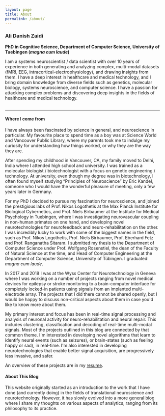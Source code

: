 ```yaml
---
layout: page
title: About
permalink: /about/
---
```


<!-- <img class="col one left" src="/img/profile_pic.jpg"> -->
<h3> <b>Ali Danish Zaidi</b> </h3>
<p></p>

**PhD in Cognitive Science, Department of Computer Science, University of Tuebingen (*magna cum laude*)**

I am a systems neuroscientist / data scientist with over 10 years of experience in both generating and analyzing complex, multi-modal datasets (fMRI, EEG, intracortical-electrophysiology), and drawing insights from them.
I have a deep interest in healthcare and medical technology, and I bring domain knowledge from diverse fields such as genetics, molecular biology, systems neuroscience, and computer science. I have a passion for attacking complex problems and discovering deep insights in the fields of healthcare and medical technology.
<br>
<br>
<hr>
<p></p>
<p></p>
<h4>Where I come from</h4>
<p></p>

I have always been fascinated by science in general, and neuroscience in particular. My favourite place to spend time as a boy was at Science World and Vancouver Public Library, where my parents took me to indulge my curiosity for understanding how things worked, or why they are the way they are. 

After spending my childhood in Vancouver, CA, my family moved to Delhi, India where I attended high school and university. I was trained as a molecular biologist / biotechnologist with a focus on genetic engineering / technology. At university, even though my degree was in biotechnology, I often found myself studying “Principles of Neuroscience” by Eric Kandel, someone who I would have the wonderful pleasure of meeting, only a few years later in Germany. 

For my PhD I decided to pursue my fascination for neuroscience, and joined the prestigious labs of Prof. Nikos Logothetis at the Max Planck Institute for Biological Cybernetics, and Prof. Niels Birbaumer at the Institute for Medical Psychology in Tuebingen, where I was investigating neurovascular coupling in non-human primates on one hand, and developing novel neurotechnologies for neurofeedback and neuro-rehabilitation on the other. I was incredibly lucky to work with some of the biggest names in the field, such as Prof. Nikos Logothetis, Prof. Niels Birbaumer, Prof. Eberhard Fetz and Prof. Ranganatha Sitaram. I submitted my thesis to the Department of Computer Science under Prof. Wolfgang Rosenstiel, the dean of the Faculty of Natural Science at the time, and Head of Computer Engineering at the Department of Computer Science, University of Tübingen. I graduated *magna cum laude*. 

In 2017 and 2018 I was at the Wyss Center for Neurotechnology in Geneva where I was working on a number of projects ranging from novel medical devices for epilepsy or stroke monitoring to a brain-computer interface for completely locked-in patients using signals from an implanted multi-electrode array. The projects that I did there cannot be shared openly, but I would be happy to discuss non-critical aspects about them in case you'd like to know more about them. 

My primary interest and focus has been in real-time signal processing and analysis of neuronal activity for neuro-rehabilitation and neural repair. This includes clustering, classification and decoding of real-time multi-modal signals. Most of the projects outlined in this blog are connected by that common theme. I'm interested in developing novel algorithms that learn to identify neural events (such as seizures), or brain-states (such as feeling happy or sad), in real-time. I'm also interested in developing neurotechnologies that enable better signal acquisition, are progressively less invasive, and safer.

An overview of these projects are in my [resume](/assets/docs/resume.pdf).

<h4>About This Blog</h4>
<p></p>

This website originally started as an introduction to the work that I have done (and currently doing) in the fields of translational neuroscience and neurotechnology. However, it has slowly evolved into a more general blog where I share my thoughts on various aspects of analytics, ranging from its philosophy to its practice.





